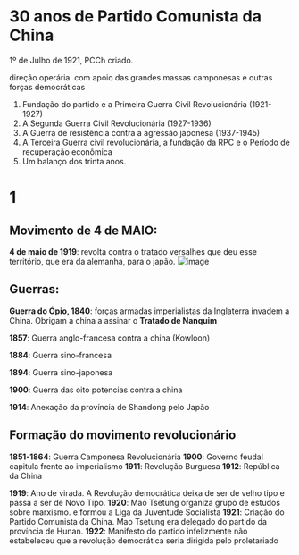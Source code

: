 

# 30 anos de Partido Comunista da China

1º de Julho de 1921, PCCh criado.

direção operária. com apoio das grandes massas camponesas e outras forças democráticas

1. Fundação do partido e a Primeira Guerra Civil Revolucionária (1921-1927)
2. A Segunda Guerra Civil Revolucionária (1927-1936)
3. A Guerra de resistência contra a agressão japonesa (1937-1945)
4. A Terceira Guerra civil revolucionária, a fundação da RPC e o Período de recuperação econômica
5. Um balanço dos trinta anos.

# 1
## Movimento de 4 de MAIO:
__4 de maio de 1919__: revolta contra o tratado versalhes que deu esse território, que era da alemanha, para o japão.
![image](https://github.com/user-attachments/assets/6a6ce8e9-95ca-4793-8aaf-539ac11dae1c)

## Guerras:
__Guerra do Ópio, 1840__: forças armadas imperialistas da Inglaterra invadem a China. Obrigam a china a assinar o __Tratado de Nanquim__ 

__1857__: Guerra anglo-francesa contra a china (Kowloon)

__1884__: Guerra sino-francesa

__1894__: Guerra sino-japonesa

__1900__: Guerra das oito potencias contra a china

__1914__: Anexação da província de Shandong pelo Japão

## Formação do movimento revolucionário
__1851-1864__: Guerra Camponesa Revolucionária
__1900__: Governo feudal capitula frente ao imperialismo
__1911__: Revolução Burguesa 
__1912__: República da China

__1919__: Ano de virada. A Revolução democrática deixa de ser de velho tipo e passa a ser de Novo Tipo.
__1920__:  Mao Tsetung organiza grupo de estudos sobre marxismo. e formou a Liga da Juventude Socialista
__1921__: Criação do Partido Comunista da China. Mao Tsetung era delegado do partido da província de Hunan.
__1922__: Manifesto do partido infelizmente não estabeleceu que a revolução democrática seria dirigida pelo proletariado
